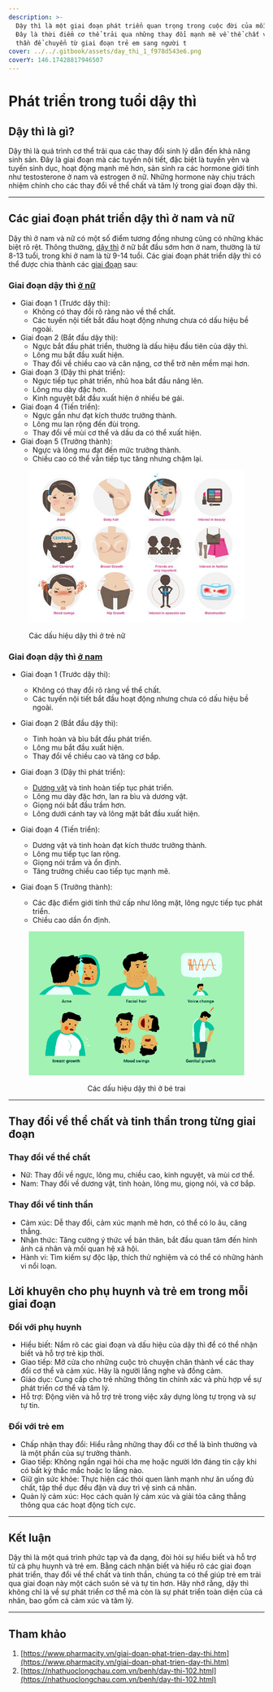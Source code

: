 ```yaml
---
description: >-
  Dậy thì là một giai đoạn phát triển quan trọng trong cuộc đời của mỗi người.
  Đây là thời điểm cơ thể trải qua những thay đổi mạnh mẽ về thể chất và tinh
  thần để chuyển từ giai đoạn trẻ em sang người t
cover: ../../.gitbook/assets/day_thi_1_f978d543e6.png
coverY: 146.17428817946507
---
```


# Phát triển trong tuổi dậy thì

## Dậy thì là gì?

Dậy thì là quá trình cơ thể trải qua các thay đổi sinh lý dẫn đến khả năng sinh sản. Đây là giai đoạn mà các tuyến nội tiết, đặc biệt là tuyến yên và tuyến sinh dục, hoạt động mạnh mẽ hơn, sản sinh ra các hormone giới tính như testosterone ở nam và estrogen ở nữ. Những hormone này chịu trách nhiệm chính cho các thay đổi về thể chất và tâm lý trong giai đoạn dậy thì.

***

## Các giai đoạn phát triển dậy thì ở nam và nữ

Dậy thì ở nam và nữ có một số điểm tương đồng nhưng cũng có những khác biệt rõ rệt. Thông thường, [dậy thì](https://www.pharmacity.vn/benh/day-thi-som.html) ở nữ bắt đầu sớm hơn ở nam, thường là từ 8-13 tuổi, trong khi ở nam là từ 9-14 tuổi. Các giai đoạn phát triển dậy thì có thể được chia thành các [giai đoạn](https://www.pharmacity.vn/cac-giai-doan-tuoi-day-thi-su-thay-doi-cua-be-trai-va-be-gai-khi-day-thi.htm) sau:

### Giai đoạn dậy thì [ở nữ](https://www.pharmacity.vn/tuoi-day-thi-cua-con-gai.htm)

* Giai đoạn 1 (Trước dậy thì):
  * Không có thay đổi rõ ràng nào về thể chất.
  * Các tuyến nội tiết bắt đầu hoạt động nhưng chưa có dấu hiệu bề ngoài.
* Giai đoạn 2 (Bắt đầu dậy thì):
  * Ngực bắt đầu phát triển, thường là dấu hiệu đầu tiên của dậy thì.
  * Lông mu bắt đầu xuất hiện.
  * Thay đổi về chiều cao và cân nặng, cơ thể trở nên mềm mại hơn.
* Giai đoạn 3 (Dậy thì phát triển):
  * Ngực tiếp tục phát triển, nhũ hoa bắt đầu nâng lên.
  * Lông mu dày đặc hơn.
  * Kinh nguyệt bắt đầu xuất hiện ở nhiều bé gái.
* Giai đoạn 4 (Tiến triển):
  * Ngực gần như đạt kích thước trưởng thành.
  * Lông mu lan rộng đến đùi trong.
  * Thay đổi về mùi cơ thể và dầu da có thể xuất hiện.
* Giai đoạn 5 (Trưởng thành):
  * Ngực và lông mu đạt đến mức trưởng thành.
  * Chiều cao có thể vẫn tiếp tục tăng nhưng chậm lại.

<figure><img src="../../.gitbook/assets/ZjlQVOIF-day-thi-1.png" alt=""><figcaption><p>Các dấu hiệu dậy thì ở trẻ nữ</p></figcaption></figure>



### Giai đoạn dậy thì [ở nam](https://www.pharmacity.vn/dau-hieu-day-thi-o-nam.htm)

* Giai đoạn 1 (Trước dậy thì):
  * Không có thay đổi rõ ràng về thể chất.
  * Các tuyến nội tiết bắt đầu hoạt động nhưng chưa có dấu hiệu bề ngoài.
* Giai đoạn 2 (Bắt đầu dậy thì):
  * Tinh hoàn và bìu bắt đầu phát triển.
  * Lông mu bắt đầu xuất hiện.
  * Thay đổi về chiều cao và tăng cơ bắp.
* Giai đoạn 3 (Dậy thì phát triển):
  * [Dương vật](https://www.pharmacity.vn/nhung-dieu-can-biet-ve-duong-vat-tuoi-day-thi.htm) và tinh hoàn tiếp tục phát triển.
  * Lông mu dày đặc hơn, lan ra bìu và dương vật.
  * Giọng nói bắt đầu trầm hơn.
  * Lông dưới cánh tay và lông mặt bắt đầu xuất hiện.
* Giai đoạn 4 (Tiến triển):
  * Dương vật và tinh hoàn đạt kích thước trưởng thành.
  * Lông mu tiếp tục lan rộng.
  * Giọng nói trầm và ổn định.
  * Tăng trưởng chiều cao tiếp tục mạnh mẽ.
*   Giai đoạn 5 (Trưởng thành):

    * Các đặc điểm giới tính thứ cấp như lông mặt, lông ngực tiếp tục phát triển.
    * Chiều cao dần ổn định.



<div align="center"><figure><img src="../../.gitbook/assets/day-thi-2.png" alt=""><figcaption><p>Các dấu hiệu dậy thì ở bé trai</p></figcaption></figure></div>

***

## Thay đổi về thể chất và tinh thần trong từng giai đoạn

### Thay đổi về thể chất

* Nữ: Thay đổi về ngực, lông mu, chiều cao, kinh nguyệt, và mùi cơ thể.
* Nam: Thay đổi về dương vật, tinh hoàn, lông mu, giọng nói, và cơ bắp.

### Thay đổi về tinh thần

* Cảm xúc: Dễ thay đổi, cảm xúc mạnh mẽ hơn, có thể có lo âu, căng thẳng.
* Nhận thức: Tăng cường ý thức về bản thân, bắt đầu quan tâm đến hình ảnh cá nhân và mối quan hệ xã hội.
* Hành vi: Tìm kiếm sự độc lập, thích thử nghiệm và có thể có những hành vi nổi loạn.

## Lời khuyên cho phụ huynh và trẻ em trong mỗi giai đoạn

### Đối với phụ huynh

* Hiểu biết: Nắm rõ các giai đoạn và dấu hiệu của dậy thì để có thể nhận biết và hỗ trợ trẻ kịp thời.
* Giao tiếp: Mở cửa cho những cuộc trò chuyện chân thành về các thay đổi cơ thể và cảm xúc. Hãy là người lắng nghe và đồng cảm.
* Giáo dục: Cung cấp cho trẻ những thông tin chính xác và phù hợp về sự phát triển cơ thể và tâm lý.
* Hỗ trợ: Động viên và hỗ trợ trẻ trong việc xây dựng lòng tự trọng và sự tự tin.

### Đối với trẻ em

* Chấp nhận thay đổi: Hiểu rằng những thay đổi cơ thể là bình thường và là một phần của sự trưởng thành.
* Giao tiếp: Không ngần ngại hỏi cha mẹ hoặc người lớn đáng tin cậy khi có bất kỳ thắc mắc hoặc lo lắng nào.
* Giữ gìn sức khỏe: Thực hiện các thói quen lành mạnh như ăn uống đủ chất, tập thể dục đều đặn và duy trì vệ sinh cá nhân.
* Quản lý cảm xúc: Học cách quản lý cảm xúc và giải tỏa căng thẳng thông qua các hoạt động tích cực.

***

## Kết luận

Dậy thì là một quá trình phức tạp và đa dạng, đòi hỏi sự hiểu biết và hỗ trợ từ cả phụ huynh và trẻ em. Bằng cách nhận biết và hiểu rõ các giai đoạn phát triển, thay đổi về thể chất và tinh thần, chúng ta có thể giúp trẻ em trải qua giai đoạn này một cách suôn sẻ và tự tin hơn. Hãy nhớ rằng, dậy thì không chỉ là về sự phát triển cơ thể mà còn là sự phát triển toàn diện của cá nhân, bao gồm cả cảm xúc và tâm lý.

***

## Tham khảo

1. [https://www.pharmacity.vn/giai-doan-phat-trien-day-thi.htm](https://www.pharmacity.vn/giai-doan-phat-trien-day-thi.htm)
2. [https://nhathuoclongchau.com.vn/benh/day-thi-102.html](https://nhathuoclongchau.com.vn/benh/day-thi-102.html)
